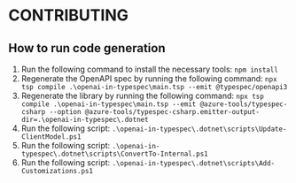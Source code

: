 # CONTRIBUTING

## How to run code generation

1. Run the following command to install the necessary tools:
    `npm install`
1. Regenerate the OpenAPI spec by running the following command:
    `npx tsp compile .\openai-in-typespec\main.tsp --emit @typespec/openapi3`
1. Regenerate the library by running the following command:
    `npx tsp compile .\openai-in-typespec\main.tsp --emit @azure-tools/typespec-csharp --option @azure-tools/typespec-csharp.emitter-output-dir=.\openai-in-typespec\.dotnet`
1. Run the following script:
    `.\openai-in-typespec\.dotnet\scripts\Update-ClientModel.ps1`
1. Run the following script:
    `.\openai-in-typespec\.dotnet\scripts\ConvertTo-Internal.ps1`
1. Run the following script:
    `.\openai-in-typespec\.dotnet\scripts\Add-Customizations.ps1`
